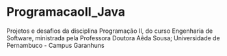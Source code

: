 # ProgramacaoII_Java
Projetos e desafios da disciplina Programação II, do curso Engenharia de Software, ministrada pela Professora Doutora Aêda Sousa; Universidade de Pernambuco - Campus Garanhuns
